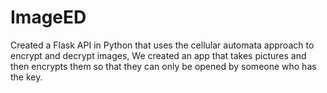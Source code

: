 # ImageED
Created a Flask API in Python that uses the cellular automata approach to encrypt and decrypt images, We created an app that takes pictures and then encrypts them so that they can only be opened by someone who has the key.
